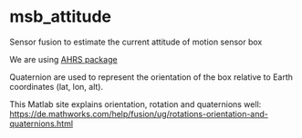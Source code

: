# msb_attitude
Sensor fusion to estimate the current attitude of motion sensor box

We are using [AHRS package](https://github.com/Mayitzin/ahrs/tree/87f9210cfcf6c545d86ae8588a93f012020164ee])

Quaternion are used to represent the orientation of the box relative to Earth coordinates (lat, lon, alt).

This Matlab site explains orientation, rotation and quaternions well: https://de.mathworks.com/help/fusion/ug/rotations-orientation-and-quaternions.html
